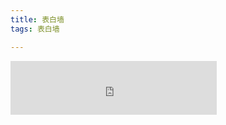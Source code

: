 ```yaml
---
title: 表白墙
tags: 表白墙

---
```


<iframe frameborder="no" border="0" marginwidth="0" marginheight="0" width=330 height=86 src="https://music.163.com/outchain/player?type=2&id=419250437&auto=1&height=66"></iframe>

